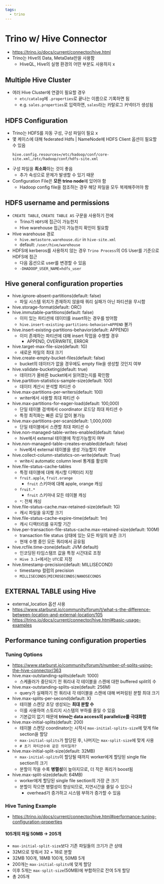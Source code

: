 ```yaml
---
tags:
  - trino
---
```


# Trino w/ Hive Connector
- https://trino.io/docs/current/connector/hive.html
- Trino는 Hive의 Data, MetaData만을 사용함
  - HiveQL, Hive의 실행 환경의 어떤 부분도 사용하지 x

## Multiple Hive Cluster
- 여러 Hive Cluster에 연결이 필요할 경우
  - `etc/catalog`에 `.properties`로 끝나는 이름으로 기록하면 됨
  - e.g. `sales.properties`로 입력하면, `sales`라는 카탈로그 커넥터가 생성됨

## HDFS Configuration
- Trino는 HDFS를 자동 구성, 구성 파일이 필요 x
- 몇 케이스에 대해 federated Hdfs | NameNode에 HDFS Client 옵션이 필요할 수 있음
  ```properties
  hive.config.resources=/etc/hadoop/conf/core-site.xml,/etc/hadoop/conf/hdfs-site.xml
  ```
- 구성 파일을 **최소화**하는 것이 좋음
  - 추가 속성으로 문제가 발생할 수 있기 때문
- Configuration File은 **모든 trino node**에 있어야 함
  - Hadoop config file을 참조하는 경우 해당 파일을 모두 복제해주어야 함

## HDFS username and permissions
- `CREATE TABLE`, `CREATE TABLE AS` 구문을 사용하기 전에
  - Trino가 `HDFS`에 접근이 가능한지
  - Hive warehouse 접근이 가능한지 확인이 필요함
- Hive warehouse 경로
  - `hive.metastore.warehouse.dir` in `hive-site.xml`
  - default: `/user/hive/warehouse`
- HDFS에 kerberos를 사용하지 않는 경우 `Trino Process`의 OS User를 기준으로 HDFS에 접근
  - 다음 옵션으로 user를 변경할 수 있음
  - `-DHADOOP_USER_NAME=hdfs_user`

## Hive general configuration properties
- hive.ignore-absent-partitions(default: false)
  - 파일 시스템 위치가 존재하지 않을때 쿼리 실패가 아닌 파티션을 무시함
- hive.storage-format(default: ORC)
- hive.immutable-partitions(default: false)
  - 이미 있는 파티션에 데이터를 insert하는 경우를 방어함
  - `hive.insert-existing-partitions-behavior=APPEND` 불가
- hive.insert-existing-partitions-behavior(default: APPEND)
  - 이미 존재하는 파티션에 대해 insert 작업을 수행할 경우
    - APPEND, OVERWRITE, ERROR
- hive.target-max-file-size(default: 1G)
  - 새로운 파일의 최대 크기
- hive.create-empty-bucket-files(default: false)
  - bucket의 데이터가 없을 경우에도 empty file을 생성할 것인지 여부
- hive.validate-bucketing(default: true)
  - 데이터가 올바른 bucket에서 읽어졌는지를 확인함
- hive.partition-statistics-sample-size(default: 100)
  - 데이터 계산시 분석할 파티션 수
- hive.max-partitions-per-writers(default: 100)
  - writer에서 사용할 최대 파티션 수
- hive.max-partitions-for-eager-load(default: 100,000)
  - 단일 테이블 검색에서 coordinator 로드당 최대 파티션 수
  - 특정 최적화는 빠른 로딩 없이 불가능
- hive.max-partitions-per-scan(default: 1,000,000)
  - 단일 테이블에서 스캔할 최대 파티션 수
- hive.non-managed-table-writes-enabled(default: false)
  - hive에서 external 테이블에 작성가능할지 여부
- hive.non-managed-table-creates-enabled(default: false)
  - hive에서 external 테이블을 생성 가능할지 여부
- hive.collect-column-statistics-on-write(default: True)
  - write시 automatic column level 통계를 활성화
- hive.file-status-cache-tables
  - 특정 테이블에 대해 캐시할 디렉터리 지정
  - `fruit.apple`, `fruit.orange`
    - `fruit` 스키마에 대해 apple, orange 캐싱
  - `fruit.*`
    - `fruit` 스키마내 모든 테이블 캐싱
  - `*`: 전체 캐싱
- hive.file-status-cache.max-retained-size(default: 1G)
  - 캐시 파일을 유지할 크기
- hive.file-status-cache-expire-time(default: 1m)
  - 캐시 디렉터리를 유지할 기간
- hive.per-transaction-file-status-cache.max-retained-size(default: 100M)
  - transaction file status 상태에 있는 모든 파일의 보존 크기
  - 현재 수행 중인 모든 쿼리에서 공유됨
- hive.rcfile.time-zone(default: JVM default)
  - 인코딩된 타임스탬프 값을 특정 시간대로 조정
  - `Hive 3.1+`에서는 `UTC`로 지정
- hive.timestamp-precision(default: MILLISECOND)
  - timestamp 컬럼의 precision
  - `MILLISECONDS|MICROSECONDS|NANOSECONDS`

## EXTERNAL TABLE using Hive
- external_location 옵션 사용
- https://www.starburst.io/community/forum/t/what-s-the-difference-between-location-and-external-location/105
- https://trino.io/docs/current/connector/hive.html#basic-usage-examples

## Performance tuning configuration properties

### Tuning Options
- https://www.starburst.io/community/forum/t/number-of-splits-using-the-hive-connector/363
- hive.max-outstanding-splits(default: 1000)
  - 스케줄러가 중단되기 전 쿼리내 각 테이블을 스캔에 대한 buffered split의 수
- hive.max-outstanding-splits-size(default: 256M)
  - query가 실패하기 전 쿼리내 각 테이블을 스캔에 대해 버퍼링된 분할 최대 크기
- hive.max-splits-per-second(default: X)
  - 테이블 스캔당 초당 생성되는 **최대 분할 수**
  - 이를 사용하여 스토리지 시스템의 부하를 줄일 수 있음
  - 기본값이 없기 때문에 **trino는 data access의 parallelize를 극대화함**
- hive.max-initial-splits(default: 200)
  - 테이블 스캔당 coordinator는 시작시 `max-initial-splits-size`에 맞게 file section을 할당
  - `max-initial-splits`가 할당된 후, 나머지는 `max-split-size`에 맞게 사용
  - `# 초기 파티션수와 같은 의미일까?`
- hive.max-initial-split-size(default: 32MB)
  - `max-initial-splits`이 할당될 때까지 worker에게 할당된 single file section의 크기
  - 분할이 작을 수록 **병렬성**이 높아지므로, 더 작은 쿼리가 boost됨
- hive.max-split-size(default: 64MB)
  - worker에게 할당된 single file section의 가장 큰 크기
  - 분할이 작으면 병렬성이 향상되므로, 지연시간을 줄일 수 있으나
    - overhead가 증가하고 시스템 부하가 증가할 수 있음

### Hive Tuning Example
- https://trino.io/docs/current/connector/hive.html#performance-tuning-configuration-properties

#### 105개의 파일 50MB -> 205개
- `max-initial-split-size`보다 기존 파일들의 크기가 큰 상태
- 32M으로 맞춰서 32 + 18로 분할
- 32MB 100개, 18MB 100개, 50MB 5개
- 200개는 `max-initial-splits`에 맞게 할당
- 이후 5개는 `max-split-size`(50MB)에 부합하므로 잔여 5개 할당
- 총 205개
